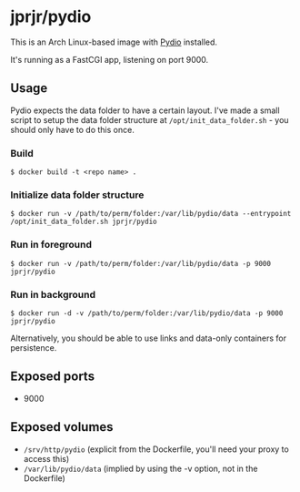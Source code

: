 # jprjr/pydio

This is an Arch Linux-based image with [Pydio](http://pyd.io) installed.

It's running as a FastCGI app, listening on port 9000.

## Usage

Pydio expects the data folder to have a certain layout. I've made a small
script to setup the data folder structure at `/opt/init_data_folder.sh` -
you should only have to do this once.

### Build

```
$ docker build -t <repo name> .
```

### Initialize data folder structure
```
$ docker run -v /path/to/perm/folder:/var/lib/pydio/data --entrypoint /opt/init_data_folder.sh jprjr/pydio
```

### Run in foreground
```
$ docker run -v /path/to/perm/folder:/var/lib/pydio/data -p 9000 jprjr/pydio
```

### Run in background
```
$ docker run -d -v /path/to/perm/folder:/var/lib/pydio/data -p 9000 jprjr/pydio
```

Alternatively, you should be able to use links and data-only containers for
persistence.

## Exposed ports

* 9000

## Exposed volumes

* `/srv/http/pydio` (explicit from the Dockerfile, you'll need your proxy to access this)
* `/var/lib/pydio/data` (implied by using the -v option, not in the Dockerfile)
